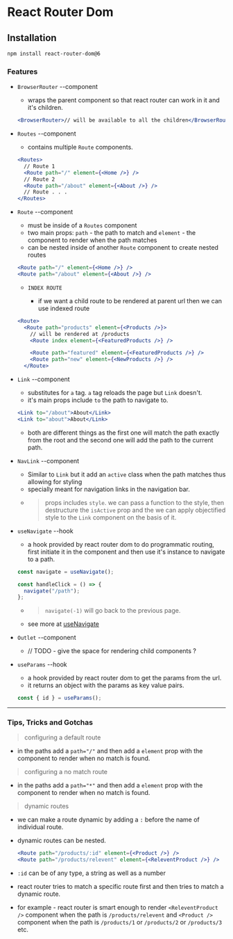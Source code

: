 # React Router Dom

## Installation

```bash
npm install react-router-dom@6
```

### Features

- `BrowserRouter` --component

  - wraps the parent component so that react router can work in it and it's children.

  ```jsx
  <BrowserRouter>// will be available to all the children</BrowserRouter>
  ```

- `Routes` --component

  - contains multiple `Route` components.

  ```jsx
  <Routes>
    // Route 1
    <Route path="/" element={<Home />} />
    // Route 2
    <Route path="/about" element={<About />} />
    // Route . . .
  </Routes>
  ```

- `Route` --component

  - must be inside of a `Routes` component
  - two main props: `path` - the path to match and `element` - the component to render when the path matches
  - can be nested inside of another `Route` component to create nested routes

  ```jsx
  <Route path="/" element={<Home />} />
  <Route path="/about" element={<About />} />
  ```

  - `INDEX ROUTE`

    - if we want a child route to be rendered at parent url then we can use indexed route

  ```jsx
  <Route>
    <Route path="products" element={<Products />}>
      // will be rendered at /products
      <Route index element={<FeaturedProducts />} />

      <Route path="featured" element={<FeaturedProducts />} />
      <Route path="new" element={<NewProducts />} />
    </Route>
  ```

- `Link` --component

  - substitutes for `a` tag. `a` tag reloads the page but `Link` doesn't.
  - it's main props include `to` the path to navigate to.

  ```jsx
  <Link to="/about">About</Link>
  <Link to="about">About</Link>
  ```

  - both are different things as the first one will match the path exactly from the root and the second one will add the path to the current path.

- `NavLink` --component

  - Similar to `Link` but it add an `active` class when the path matches thus allowing for styling
  - specially meant for navigation links in the navigation bar.
  - > props includes `style`. we can pass a function to the style, then destructure the `isActive` prop and the we can apply objectified style to the `Link` component on the basis of it.

- `useNavigate` --hook

  - a hook provided by react router dom to do programmatic routing, first initiate it in the component and then use it's instance to navigate to a path.

  ```jsx
  const navigate = useNavigate();

  const handleClick = () => {
    navigate("/path");
  };
  ```

  - > `navigate(-1)` will go back to the previous page.
  - see more at [useNavigate](https://reactrouter.com/en/6.8.1/hooks/use-navigate)

- `Outlet` --component

  - // TODO - give the space for rendering child components ?

- `useParams` --hook

  - a hook provided by react router dom to get the params from the url.
  - it returns an object with the params as key value pairs.

  ```jsx
  const { id } = useParams();
  ```

---

### Tips, Tricks and Gotchas

> configuring a default route

- in the paths add a `path="/"` and then add a `element` prop with the component to render when no match is found.

> configuring a no match route

- in the paths add a `path="*"` and then add a `element` prop with the component to render when no match is found.

> dynamic routes

- we can make a route dynamic by adding a `:` before the name of individual route.
- dynamic routes can be nested.

  ```jsx
  <Route path="/products/:id" element={<Product />} />
  <Route path="/products/relevent" element={<ReleventProduct />} />
  ```

- `:id` can be of any type, a string as well as a number
- react router tries to match a specific route first and then tries to match a dynamic route.
- for example - react router is smart enough to render `<ReleventProduct />` component when the path is `/products/relevent` and `<Product />` component when the path is `/products/1` or `/products/2` or `/products/3` etc.
